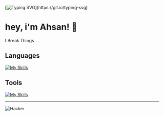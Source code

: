 [![Typing SVG](https://readme-typing-svg.demolab.com?font=Fira+Code&pause=1000&width=435&lines=Hello-o-o!)](https://git.io/typing-svg)

# hey, i'm Ahsan! 👋



I Break Things 





## Languages

[![My Skills](https://skillicons.dev/icons?i=python,c,cpp,java)](https://skillicons.dev)

## Tools
 
[![My Skills](https://skillicons.dev/icons?i=git,github,html,css,linux,gitlab,kali,py,powershell,notion,ps,discord,autocad,windows,vscode)](https://skillicons.dev)

----- 

![Hacker](https://i.giphy.com/media/YQitE4YNQNahy/giphy.webp)
